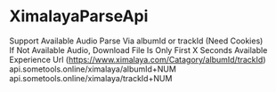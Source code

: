 # XimalayaParseApi
Support Available Audio Parse Via albumId or trackId (Need Cookies)    
If Not Available Audio, Download File Is Only First X Seconds Available    
Experience Url (https://www.ximalaya.com/Catagory/albumId/trackId)        
api.sometools.online/ximalaya/albumId+NUM    
api.sometools.online/ximalaya/trackId+NUM
